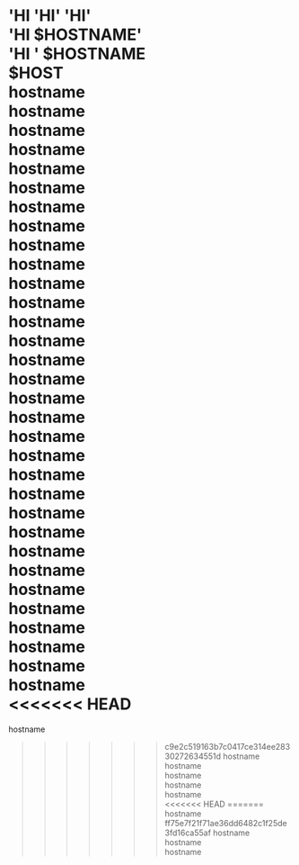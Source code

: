 'HI 
'HI' 
'HI'  
'HI $HOSTNAME'  
'HI ' $HOSTNAME  
$HOST  
hostname  
hostname  
hostname  
hostname  
hostname  
hostname  
hostname  
hostname  
hostname  
hostname  
hostname  
hostname  
hostname  
hostname  
hostname  
hostname  
hostname  
hostname  
hostname  
hostname  
hostname  
hostname  
hostname  
hostname  
hostname  
hostname  
hostname  
hostname  
hostname  
hostname  
hostname  
hostname  
<<<<<<< HEAD
=======
hostname  
>>>>>>> c9e2c519163b7c0417ce314ee28330272634551d
hostname  
hostname  
hostname  
hostname  
hostname  
<<<<<<< HEAD
=======
hostname  
>>>>>>> ff75e7f21f71ae36dd6482c1f25de3fd16ca55af
hostname  
hostname  
hostname  
